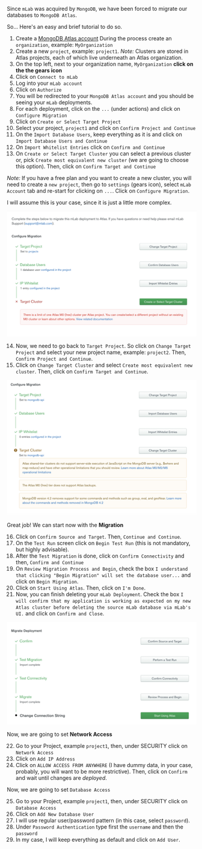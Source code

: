 Since `mLab` was acquired by `MongoDB`, we have been forced to migrate our databases to `MongoDB Atlas`.

So... Here's an easy and brief tutorial to do so.

1. Create a [MongoDB Atlas account](https://mongodb.com/cloud/atlas)
   During the process create an `organization`, example: `MyOrganization`
1. Create a new `project`, example: `project1`. _Note:_ Clusters are stored in Atlas projects, each of which live underneath an Atlas organization.
1. On the top left, next to your organization name, `MyOrganization` **click on the the gears icon**
1. Click on `Connect to mLab`
1. Log into your `mLab account`
1. Click on `Authorize`
1. You will be redirected to your `MongoDB Atlas account` and you should be seeing your `mLab` deployments.
1. For each deployment, click on the `...` (under actions) and click on `Configure Migration`
1. Click on `Create or Select Target Project`
1. Select your project, `project1` and click on `Confirm Project and Continue`
1. On the `Import Database Users`, keep everything as it is and click on `Import Database Users and Continue`
1. On `Import Whitelist Entries` click on `Confirm and Continue`
1. On `Create or Select Target Cluster` you can select a previous cluster or, pick `Create most equivalent new cluster` (we are going to choose this option). Then, click on `Confirm Target and Continue`

_Note:_ If you have a free plan and you want to create a new cluster, you will need to create a `new project`, then go to `settings` (gears icon), select `mLab Account` tab and re-start for clicking on `...`. Click on `Configure Migration`.

I will assume this is your case, since it is just a little more complex.

<img src="images/atlas-cluster-limits.png"
  alt="Error Target Cluster" 
  style="" />

14. Now, we need to go back to `Target Project`. So click on `Change Target Project` and select your new project name, example: `project2`. Then, `Confirm Project and Continue`.
1. Click on `Change Target Cluster` and select `Create most equivalent new cluster`. Then, click on `Confirm Target and Continue`.

<img src="images/atlas-cluster-limits-fix.png"
  alt="Fix for Error Target Cluster" 
  style="" />

Great job! We can start now with the **Migration**

16. Click on `Confirm Source and Target`. Then, `Continue and Continue`.
1. On the `Test Run` screen click on `Begin Test Run` (this is not mandatory, but highly advisable).
1. After the `Test Migration` is done, click on `Confirm Connectivity` and then, `Confirm and Continue`
1. On `Review Migration Process and Begin`, check the box `I understand that clicking "Begin Migration" will set the database user...` and click on `Begin Migration`.
1. Click on `Start Using Atlas`. Then, click on `I'm Done`.
1. Now, you can finish deleting your `mLab Deployment`. Check the box `I will confirm that my application is working as expected on my new Atlas cluster before deleting the source mLab database via mLab's UI.` and click on `Confirm and Close`.

<img src="images/atlas-migration-done.png"
  alt="Atlas migration done" 
  style="" />

Now, we are going to set **Network Access**

22. Go to your Project, example `project1`, then, under SECURITY click on `Network Access`
1. Click on `Add IP Address`
1. Click on `ALLOW ACCESS FROM ANYWHERE` (I have dummy data, in your case, probably, you will want to be more restrictive). Then, click on `Confirm` and wait until changes are _deployed_.

Now, we are going to set `Database Access`

25. Go to your Project, example `project1`, then, under SECURITY click on `Database Access`
1. Click on `Add New Database User`
1. I will use regular user/password pattern (in this case, select `password`).
1. Under `Password Authentication` type first the `username` and then the `password`
1. In my case, I will keep everything as default and click on `Add User`.
